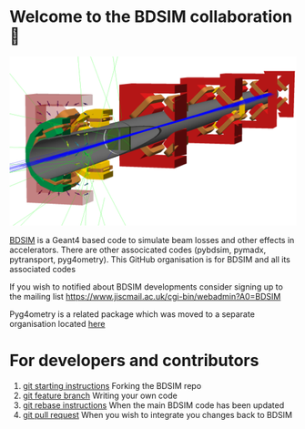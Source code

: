 # Welcome to the BDSIM collaboration  👋

![OpenGL visualisation of a BDSIM accelerator](./images/homepage_image.png)

[BDSIM](https://bdsim-collaboration.github.io/web/) is a Geant4 based code to simulate beam losses and other effects in accelerators. There are other associcated codes (pybdsim, pymadx, pytransport, pyg4ometry). This GitHub organisation is for BDSIM and all its associated codes

If you wish to notified about BDSIM developments consider signing up to the mailing list https://www.jiscmail.ac.uk/cgi-bin/webadmin?A0=BDSIM

Pyg4ometry is a related package which was moved to a separate organisation located [here](https://github.com/g4edge)

# For developers and contributors 
1. [git starting instructions](./git_starting.md) Forking the BDSIM repo 
1. [git feature branch](./git_feature_branch.md) Writing your own code 
1. [git rebase instructions](./git_rebase.md) When the main BDSIM code has been updated
1. [git pull request](./git_pr.md) When you wish to integrate you changes back to BDSIM